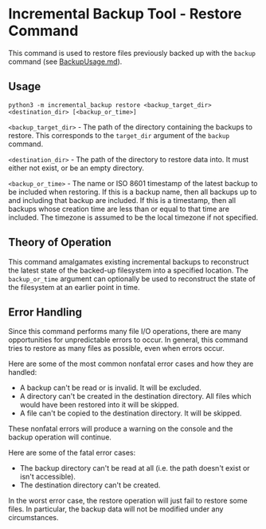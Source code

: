 # Incremental Backup Tool - Restore Command

This command is used to restore files previously backed up with the `backup` command (see [BackupUsage.md](BackupUsage.md)).

## Usage

```
python3 -m incremental_backup restore <backup_target_dir> <destination_dir> [<backup_or_time>]
```

`<backup_target_dir>` - The path of the directory containing the backups to restore.
This corresponds to the `target_dir` argument of the `backup` command.

`<destination_dir>` - The path of the directory to restore data into.
It must either not exist, or be an empty directory.

`<backup_or_time>` - The name or ISO 8601 timestamp of the latest backup to be included when restoring.
If this is a backup name, then all backups up to and including that backup are included.
If this is a timestamp, then all backups whose creation time are less than or equal to that time are included. The timezone is assumed to be the local timezone if not specified.

## Theory of Operation

This command amalgamates existing incremental backups to reconstruct the latest state of the backed-up filesystem into a specified location.
The `backup_or_time` argument can optionally be used to reconstruct the state of the filesystem at an earlier point in time.

## Error Handling

Since this command performs many file I/O operations, there are many opportunities for unpredictable errors to occur.
In general, this command tries to restore as many files as possible, even when errors occur.  

Here are some of the most common nonfatal error cases and how they are handled:

- A backup can't be read or is invalid. It will be excluded.
- A directory can't be created in the destination directory. All files which would have been restored into it will be skipped.
- A file can't be copied to the destination directory. It will be skipped.

These nonfatal errors will produce a warning on the console and the backup operation will continue.

Here are some of the fatal error cases:

- The backup directory can't be read at all (i.e. the path doesn't exist or isn't accessible).
- The destination directory can't be created.

In the worst error case, the restore operation will just fail to restore some files.
In particular, the backup data will not be modified under any circumstances.
